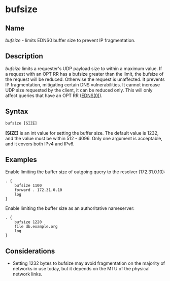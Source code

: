 # bufsize
## Name
*bufsize* - limits EDNS0 buffer size to prevent IP fragmentation.

## Description
*bufsize* limits a requester's UDP payload size to within a maximum value.
If a request with an OPT RR has a bufsize greater than the limit, the bufsize
of the request will be reduced. Otherwise the request is unaffected.
It prevents IP fragmentation, mitigating certain DNS vulnerabilities.
It cannot increase UDP size requested by the client, it can be reduced only.
This will only affect queries that have
an OPT RR ([EDNS(0)](https://www.rfc-editor.org/rfc/rfc6891)).

## Syntax
```txt
bufsize [SIZE]
```

**[SIZE]** is an int value for setting the buffer size.
The default value is 1232, and the value must be within 512 - 4096.
Only one argument is acceptable, and it covers both IPv4 and IPv6.

## Examples
Enable limiting the buffer size of outgoing query to the resolver (172.31.0.10):
```corefile
. {
    bufsize 1100
    forward . 172.31.0.10
    log
}
```

Enable limiting the buffer size as an authoritative nameserver:
```corefile
. {
    bufsize 1220
    file db.example.org
    log
}
```

## Considerations
- Setting 1232 bytes to bufsize may avoid fragmentation on the majority of networks in use today, but it depends on the MTU of the physical network links.

